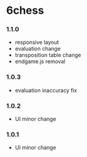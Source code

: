 # 6chess

### 1.1.0
* responsive layout
* evaluation change
* transposition table change
* endgame.js removal

### 1.0.3
* evaluation inaccuracy fix

### 1.0.2
* UI minor change

### 1.0.1
* UI minor change
